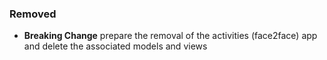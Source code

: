 ### Removed

- **Breaking Change** prepare the removal of the activities (face2face) app and delete the
  associated models and views
